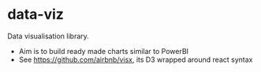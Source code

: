 # data-viz
Data visualisation library.

- Aim is to build ready made charts similar to PowerBI
- See https://github.com/airbnb/visx, its D3 wrapped around react syntax
